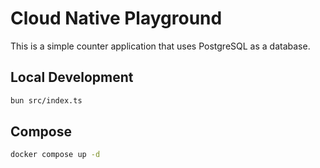 # Cloud Native Playground

This is a simple counter application that uses PostgreSQL as a database.

## Local Development

```bash
bun src/index.ts
```

## Compose

```bash
docker compose up -d
```
